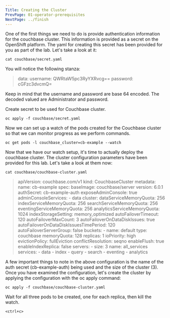 ```yaml
---
Title: Creating the Cluster
PrevPage: 01-operator-prerequisites
NextPage: ../finish
---
```


One of the first things we need to do is provide authentication information for the couchbase cluster.  This information is provided as a secret on the OpenShift platform. The yaml for creating this secret has been provided for you as part of the lab.  Let's take a look at it:

```execute-1
cat couchbase/secret.yaml
```

You will notice the following stanza:
> data:
  username: QWRtaW5pc3RyYXRvcg==
  password: cGFzc3dvcmQ=

Keep in mind that the username and password are base 64 encoded.  The decoded valued are Administrator and password.

Create secret to be used for Couchbase cluster.

```execute-1
oc apply -f couchbase/secret.yaml
```

Now we can set up a watch of the pods created for the Couchbase cluster so that we can monitor progress as we perform commands.

```execute-2
oc get pods -l couchbase_cluster=cb-example --watch
```

Now that we have our watch setup, it's time to actually deploy the couchbase cluster. The cluster configuration parameters have been provided for this lab.  Let's take a look at them now:

```execute-1
cat couchbase/couchbase-cluster.yaml
```

> apiVersion: couchbase.com/v1
kind: CouchbaseCluster
metadata:
  name: cb-example
spec:
  baseImage: couchbase/server
  version: 6.0.1
  authSecret: cb-example-auth
  exposeAdminConsole: true
  adminConsoleServices:
    - data
  cluster:
    dataServiceMemoryQuota: 256
    indexServiceMemoryQuota: 256
    searchServiceMemoryQuota: 256
    eventingServiceMemoryQuota: 256
    analyticsServiceMemoryQuota: 1024
    indexStorageSetting: memory_optimized
    autoFailoverTimeout: 120
    autoFailoverMaxCount: 3
    autoFailoverOnDataDiskIssues: true
    autoFailoverOnDataDiskIssuesTimePeriod: 120
    autoFailoverServerGroup: false
  buckets:
    - name: default
      type: couchbase
      memoryQuota: 128
      replicas: 1
      ioPriority: high
      evictionPolicy: fullEviction
      conflictResolution: seqno
      enableFlush: true
      enableIndexReplica: false
  servers:
    - size: 3
      name: all_services
      services:
        - data
        - index
        - query
        - search
        - eventing
        - analytics

A few important things to note in the above configuration is the name of the auth secret (cb-example-auth) being used and the size of the cluster (3). Once you have examined the configuration, let's create the cluster by applying the configuration with the oc apply command:

```execute-1
oc apply -f couchbase/couchbase-cluster.yaml
```

Wait for all three pods to be created, one for each replica, then kill the watch.

```execute-2
<ctrl+c>
```
